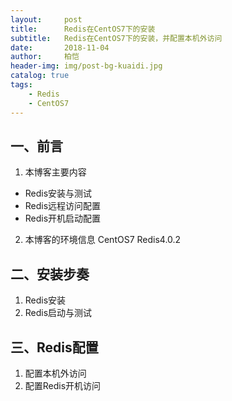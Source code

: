 ```yaml
---
layout:     post
title:      Redis在CentOS7下的安装
subtitle:   Redis在CentOS7下的安装，并配置本机外访问
date:       2018-11-04
author:     柏恺
header-img: img/post-bg-kuaidi.jpg
catalog: true
tags:
    - Redis
    - CentOS7
---
```


## 一、前言
1. 本博客主要内容
- Redis安装与测试
- Redis远程访问配置
- Redis开机启动配置
2. 本博客的环境信息
CentOS7
Redis4.0.2

## 二、安装步奏
1. Redis安装
2. Redis启动与测试

## 三、Redis配置
1. 配置本机外访问
2. 配置Redis开机访问
